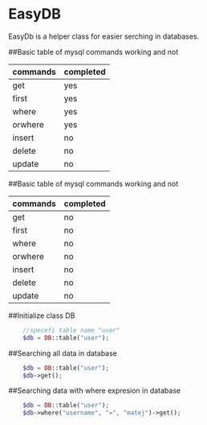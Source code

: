 EasyDB
===============

EasyDb is a helper class for easier serching in databases.


##Basic table of mysql commands working and not

commands		  | completed
------------- | -------------
get           | yes
first 		  | yes
where         | yes
orwhere 	  | yes
insert		  | no
delete		  | no
update        | no

##Basic table of mysql commands working and not

commands		  | completed
------------- | -------------
get           | no
first 		  | no
where         | no
orwhere 	  | no
insert		  | no
delete		  | no
update        | no
##Initialize  class DB

```php
	//specefi table name "user"
	$db = DB::table("user");
```

##Searching all data in database  

```php
	$db = DB::table("user");
 	$db->get();
```

##Searching data with where expresion in database  

```php
	$db = DB::table("user");
 	$db->where("username", "=", "matej")->get();
```


